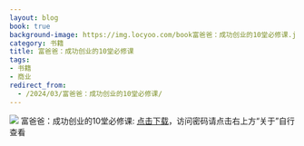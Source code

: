 ```yaml
---
layout: blog
book: true
background-image: https://img.locyoo.com/book富爸爸：成功创业的10堂必修课.jpg
category: 书籍
title: 富爸爸：成功创业的10堂必修课
tags:
- 书籍
- 商业
redirect_from:
  - /2024/03/富爸爸：成功创业的10堂必修课/
---
```

![](https://img.locyoo.com/book富爸爸：成功创业的10堂必修课.jpg)
富爸爸：成功创业的10堂必修课: <a name = "ref1" href="https://url18.ctfile.com/f/50983618-1345404607-25f7eb?p=3619">点击下载</a>，访问密码请点击右上方“关于”自行查看